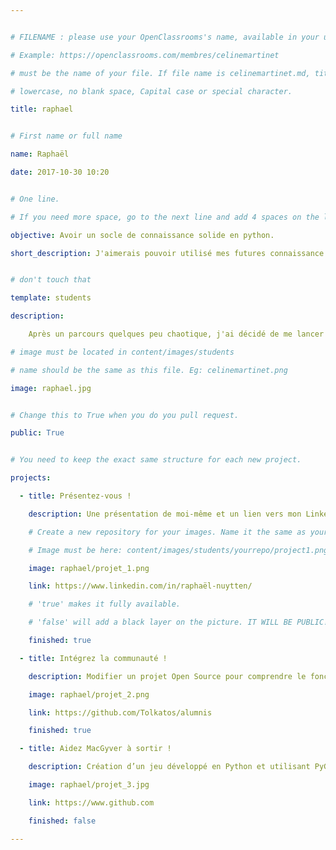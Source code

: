```yaml
---


# FILENAME : please use your OpenClassrooms's name, available in your url.

# Example: https://openclassrooms.com/membres/celinemartinet

# must be the name of your file. If file name is celinemartinet.md, title is celinemartinet.

# lowercase, no blank space, Capital case or special character.

title: raphael


# First name or full name

name: Raphaël

date: 2017-10-30 10:20


# One line.

# If you need more space, go to the next line and add 4 spaces on the left, as in 'description'.

objective: Avoir un socle de connaissance solide en python.

short_description: J'aimerais pouvoir utilisé mes futures connaissance pour contribuer a un monde plus ouvert et moins centralisé. #blockchain


# don't touch that

template: students

description:

    Après un parcours quelques peu chaotique, j'ai décidé de me lancer dans quelques choses de productif en suivant le parcours DA Python. J'espère acquérir dans cette formation un socle de compétence et de connaissance solide en python. 

# image must be located in content/images/students

# name should be the same as this file. Eg: celinemartinet.png

image: raphael.jpg


# Change this to True when you do you pull request.

public: True


# You need to keep the exact same structure for each new project.

projects:

  - title: Présentez-vous !

    description: Une présentation de moi-même et un lien vers mon LinkedIn.

    # Create a new repository for your images. Name it the same as your nickname and profile picture.

    # Image must be here: content/images/students/yourrepo/project1.png

    image: raphael/projet_1.png

    link: https://www.linkedin.com/in/raphaël-nuytten/

    # 'true' makes it fully available.

    # 'false' will add a black layer on the picture. IT WILL BE PUBLIC!

    finished: true

  - title: Intégrez la communauté !

    description: Modifier un projet Open Source pour comprendre le fonctionnement de Git, de Github et des pull requests. 

    image: raphael/projet_2.png

    link: https://github.com/Tolkatos/alumnis

    finished: true

  - title: Aidez MacGyver à sortir !

    description: Création d’un jeu développé en Python et utilisant PyGame.

    image: raphael/projet_3.jpg

    link: https://www.github.com

    finished: false

---
```

